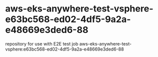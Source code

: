 # aws-eks-anywhere-test-vsphere-e63bc568-ed02-4df5-9a2a-e48669e3ded6-88
repository for use with E2E test job aws-eks-anywhere-test-vsphere:e63bc568-ed02-4df5-9a2a-e48669e3ded6-88
